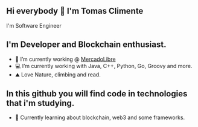 ## Hi everybody 👋 I'm Tomas Climente
I'm Software Engineer

## I'm Developer and Blockchain enthusiast.
- 🔭 I’m currently working @ [MercadoLibre](https://www.mercadolibre.com.ar)
- 💻 I’m currently working with Java, C++, Python, Go, Groovy and more.
- ⛰️ Love Nature, climbing and read.

## In this github you will find code in technologies that i'm studying.
- 🌱 Currently learning about blockchain, web3 and some frameworks.

